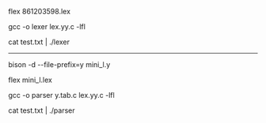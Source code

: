 flex 861203598.lex

gcc -o lexer lex.yy.c -lfl

cat test.txt | ./lexer




__________________________________



bison -d --file-prefix=y mini_l.y

flex mini_l.lex

gcc -o parser y.tab.c lex.yy.c -lfl

cat test.txt | ./parser
